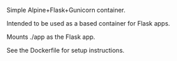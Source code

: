 Simple Alpine+Flask+Gunicorn container.

Intended to be used as a based container for Flask apps.

Mounts ./app as the Flask app.

See the Dockerfile for setup instructions.

